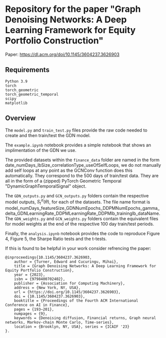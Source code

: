 # Repository for the paper "Graph Denoising Networks: A Deep Learning Framework for Equity Portfolio Construction"

Paper: https://dl.acm.org/doi/10.1145/3604237.3626903

## Requirements
```
Python 3.9
torch
torch_geometric
torch_geometric_temporal
scipy
matplotlib
```
## Overview
The ```model.py``` and ```train_test.py``` files provide the raw code needed to create and then train/test the GDN model.

The ```example.ipynb``` notebook provides a simple notebook that shows an implimentation of the GDN we use.

The provided datasets within the ```finance_data``` folder are named in the form date_numDays_lbSize_correlationType_useOfSelfLoops, we do not manually add self loops at any point as the GCNConv function does this automatically. They correspond to the 500 days of train/test data. They are all in the form of a (zipped) PyTorch Geometric Temporal "DynamicGraphTemporalSignal" object.

The ```GDN_outputs.py``` and ```GCN_outputs.py``` folders contain the respective model outputs, $S_t^\alpha(\theta)$, for each of the datasets. The file name format is model_numDays_featureSize_GDNNumEpochs_DDPMNumEpochs_gamma_delta_GDNLearningRate_DDPMLearningRate_DDPMlb_traininglb_dataName. The ```GDN_weights.py``` and ```GCN_weights.py``` folders contain the equivalent files for model weights at the end of the respective 100 day train/test periods.

Finally, the ```analysis.ipynb``` notebook provides the code to reproduce Figure 4, Figure 5, the Sharpe Ratio tests and the t-tests.

If this is found to be helpful in your work consider refrencing the paper:

    @inproceedings{10.1145/3604237.3626903,
        author = {Turner, Edward and Cucuringu, Mihai},
        title = {Graph Denoising Networks: A Deep Learning Framework for Equity Portfolio Construction},
        year = {2023},
        isbn = {9798400702402},
        publisher = {Association for Computing Machinery},
        address = {New York, NY, USA},
        url = {https://doi.org/10.1145/3604237.3626903},
        doi = {10.1145/3604237.3626903},
        booktitle = {Proceedings of the Fourth ACM International Conference on AI in Finance},
        pages = {193–201},
        numpages = {9},
        keywords = {Denoising diffusion, Financial returns, Graph neural networks, Markov-chain Monte Carlo, Time-series},
        location = {Brooklyn, NY, USA}, series = {ICAIF '23}
    }.